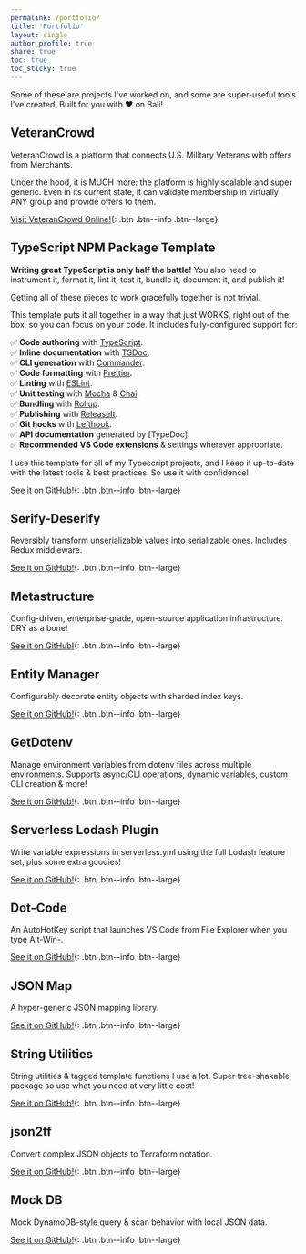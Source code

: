 ```yaml
---
permalink: /portfolio/
title: 'Portfolio'
layout: single
author_profile: true
share: true
toc: true
toc_sticky: true
---
```


Some of these are projects I've worked on, and some are super-useful tools I've created. Built for you with ❤️ on Bali!

## VeteranCrowd

VeteranCrowd is a platform that connects U.S. Military Veterans with offers from Merchants.

Under the hood, it is MUCH more: the platform is highly scalable and super generic. Even in its current state, it can validate membership in virtually ANY group and provide offers to them.

[Visit VeteranCrowd Online!](https://veterancrowd.com){:
.btn .btn--info
.btn--large}

## TypeScript NPM Package Template

**Writing great TypeScript is only half the battle!** You also need to instrument it, format it, lint it, test it, bundle it, document it, and publish it!

Getting all of these pieces to work gracefully together is not trivial.

This template puts it all together in a way that just WORKS, right out of the box, so you can focus on your code. It includes fully-configured support for:

✅ **Code authoring** with [TypeScript](https://www.typescriptlang.org/).<br>
✅ **Inline documentation** with [TSDoc](https://tsdoc.org/).<br>
✅ **CLI generation** with [Commander](https://www.npmjs.com/package/commander).<br>
✅ **Code formatting** with [Prettier](https://prettier.io/).<br>
✅ **Linting** with [ESLint](https://eslint.org/).<br>
✅ **Unit testing** with [Mocha](https://mochajs.org/) & [Chai](https://www.chaijs.com/).<br>
✅ **Bundling** with [Rollup](https://rollupjs.org/).<br>
✅ **Publishing** with [ReleaseIt](https://github.com/release-it/release-it).<br>
✅ **Git hooks** with [Lefthook](https://github.com/evilmartians/lefthook).<br>
✅ **API documentation** generated by [TypeDoc].<br>
✅ **Recommended VS Code extensions** & settings wherever appropriate.<br>

I use this template for all of my Typescript projects, and I keep it up-to-date with the latest tools & best practices. So use it with confidence!

[See it on GitHub!](https://github.com/karmaniverous/npm-package-template-ts){:
.btn .btn--info
.btn--large}

## Serify-Deserify

Reversibly transform unserializable values into serializable ones. Includes Redux middleware.

[See it on GitHub!](https://github.com/karmaniverous/serify-deserify){:
.btn .btn--info
.btn--large}

## Metastructure

Config-driven, enterprise-grade, open-source application infrastructure. DRY as a bone!

[See it on GitHub!](https://github.com/karmaniverous/metastructure){:
.btn .btn--info
.btn--large}

## Entity Manager

Configurably decorate entity objects with sharded index keys.

[See it on GitHub!](https://github.com/karmaniverous/entity-manager){:
.btn .btn--info
.btn--large}

## GetDotenv

Manage environment variables from dotenv files across multiple environments. Supports async/CLI operations, dynamic variables, custom CLI creation & more!

[See it on GitHub!](https://github.com/karmaniverous/get-dotenv){:
.btn .btn--info
.btn--large}

## Serverless Lodash Plugin

Write variable expressions in serverless.yml using the full Lodash feature set, plus some extra goodies!

[See it on GitHub!](https://github.com/karmaniverous/serverless-lodash-plugin){:
.btn .btn--info
.btn--large}

## Dot-Code

An AutoHotKey script that launches VS Code from File Explorer when you type Alt-Win-.

[See it on GitHub!](https://github.com/karmaniverous/dot-code){:
.btn .btn--info
.btn--large}

## JSON Map

A hyper-generic JSON mapping library.

[See it on GitHub!](https://github.com/karmaniverous/jsonmap){:
.btn .btn--info
.btn--large}

## String Utilities

String utilities & tagged template functions I use a lot. Super tree-shakable package so use what you need at very little cost!

[See it on GitHub!](https://github.com/karmaniverous/string-utilities){:
.btn .btn--info
.btn--large}

## json2tf

Convert complex JSON objects to Terraform notation.

[See it on GitHub!](https://github.com/karmaniverous/json2tf){:
.btn .btn--info
.btn--large}

## Mock DB

Mock DynamoDB-style query & scan behavior with local JSON data.

[See it on GitHub!](https://github.com/karmaniverous/mock-db){:
.btn .btn--info
.btn--large}
